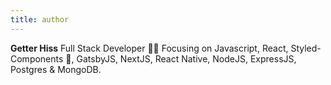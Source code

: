```yaml
---
title: author
---
```


**Getter Hiss** Full Stack Developer 👩‍💻 Focusing on Javascript, React, Styled-Components 💅, GatsbyJS, NextJS, React Native, NodeJS, ExpressJS, Postgres & MongoDB.
